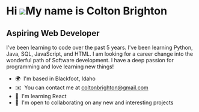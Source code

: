 Hi ![](https://user-images.githubusercontent.com/18350557/176309783-0785949b-9127-417c-8b55-ab5a4333674e.gif)My name is Colton Brighton
=======================================================================================================================================

Aspiring Web Developer
----------------------

I've been learning to code over the past 5 years. I've been learning Python, Java, SQL, JavaScript, and HTML. I am looking for a career change into the wonderful path of Software development. I have a deep passion for programming and love learning new things!

*   🌍  I'm based in Blackfoot, Idaho
*   ✉️  You can contact me at [coltonbrighton@gmail.com](mailto:coltonbrighton@gmail.com)
*   🧠  I'm learning React
*   🤝  I'm open to collaborating on any new and interesting projects
